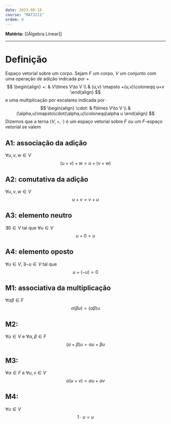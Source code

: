 ```yaml
---
date: 2023-08-10
course: "MAT3211"
ordem: 0
---
```


**Matéria:** [[Álgebra Linear]]

---
# Definição
Espaço vetorial sobre um corpo.
Sejam $F$ um corpo, $V$ um conjunto com uma operação de adição indicada por $+$ 
$$
\begin{align}
+: & V\times V\to V \\
	 & (u,v) \mapsto +(u,v)\coloneqq u+v
\end{align}
$$
e uma multiplicação por escalares indicada por $\cdot$
$$
\begin{align}
\cdot: & f\times V\to V \\
	 & (\alpha,u)\mapsto\cdot(\alpha,u)\coloneqq\alpha u
\end{align}
$$
Dizemos que a terna $(V,+,\cdot)$ é um espaço vetorial sobre $F$ ou um $F$-espaço vetorial se valem

## A1: associação da adição
$\forall u,v,w\in V$
$$
(u+v)+w=u+(v+w)
$$
## A2: comutativa da adição
$\forall u,v,w\in V$
$$
u+v=v+u
$$
## A3: elemento neutro
$\exists 0 \in V$ tal que $\forall u\in V$
$$
u+0=u
$$
## A4: elemento oposto
$\forall u\in V, \exists-u\in V$ tal que
$$
u+(-u)=0
$$
## M1: associativa da multiplicação
$\forall \alpha\beta \in F$
$$
\alpha(\beta u)=(\alpha\beta)u
$$
## M2: 
$\forall u\in V$ e $\forall \alpha,\beta \in F$
$$
(\alpha+\beta)u=\alpha u+\beta u
$$
## M3:
$\forall\alpha \in F$ e $\forall u,v \in V$
$$
\alpha(u+v)=\alpha u+\alpha v
$$
## M4:
$\forall u \in V$
$$
1\cdot u=u
$$
